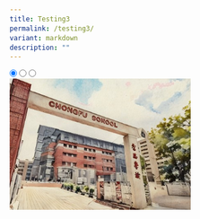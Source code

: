 ```yaml
---
title: Testing3
permalink: /testing3/
variant: markdown
description: ""
---
```

<style>
* {
margin: 0;
padding: 0;
box-sizing: border-box;
}

.slideshow-container {
width: 100%;
max-width: 600px;
margin: auto;
overflow: hidden;
position: relative;
}

.slides {
display: flex;
transition: transform 0.5s ease; /* Smooth transition for sliding */
width: 300%;
}

.slide {
width: 100%; /* Each slide takes up 100% of the container */
height: auto;
}

.slide img {
width: 100%;
height: auto;
object-fit: cover;
cursor: pointer; /* Make the images clickable */
}

/* Control the slide transition when the radio buttons are selected */
#slide1:checked ~ .slides {
    transform: translateX(0);
}

#slide2:checked ~ .slides {
    transform: translateX(-33%); /* Move to the second slide */
}

#slide3:checked ~ .slides {
    transform: translateX(-66%); /* Move to the third slide */
}

/* Disable left arrow when on the first slide */
#slide1:checked ~ .arrow-left {
    pointer-events: none;
    opacity: 0.3;
}

/* Disable right arrow when on the last slide */
#slide3:checked ~ .arrow-right {
    pointer-events: none;
    opacity: 0.3;
}
/* Auto-play using @keyframes */
@keyframes autoPlay {
0% {
#slide1:checked {
display: block;
}
}
33% {
#slide2:checked {
display: block;
}
}
67% {
#slide3:checked {
display: block;
}
}
100% {
#slide1:checked {
display: block;
}
}
}

.slideshow-container {
animation: autoPlay 9s infinite; /* Set auto-play duration */
}
@media (max-width: 768px) {
.slide img {
width: 100%;
height: auto;
}
}

@media (min-width: 769px) {
    .slide img {
        width: 80%;
        height: auto;
    }
}
</style>

<div class="slideshow-container">

<input checked="" id="slide1" name="slide" type="radio">
<input id="slide2" name="slide" type="radio">
<input id="slide3" name="slide" type="radio">
<div class="slides">
<label class="slide" for="slide2">
<img alt="Image 1" src="/images/School_Information.png">
</label>
<label class="slide" for="slide3">
<img alt="Image 2" src="/images/Primary_2_resize_.png">
</label>
<label class="slide" for="slide1">
<img alt="Image 3" src="/images/School_Ethos_.jpg">
</label>
</div>
</div>